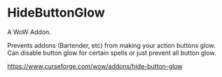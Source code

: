 # HideButtonGlow

A WoW Addon.

Prevents addons (Bartender, etc) from making your action buttons glow. Can disable button glow for certain spells or just prevent all button glow.

https://www.curseforge.com/wow/addons/hide-button-glow
